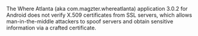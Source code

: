 The Where Atlanta (aka com.magzter.whereatlanta) application 3.0.2 for Android does not verify X.509 certificates from SSL servers, which allows man-in-the-middle attackers to spoof servers and obtain sensitive information via a crafted certificate.